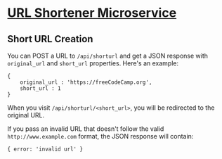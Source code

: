 # [URL Shortener Microservice](https://www.freecodecamp.org/learn/back-end-development-and-apis/back-end-development-and-apis-projects/url-shortener-microservice)

## Short URL Creation

You can POST a URL to `/api/shorturl` and get a JSON response with `original_url` and `short_url` properties. Here's an example:

```
{
    original_url : 'https://freeCodeCamp.org',
    short_url : 1
}
```

When you visit `/api/shorturl/<short_url>`, you will be redirected to the original URL.

If you pass an invalid URL that doesn't follow the valid `http://www.example.com` format, the JSON response will contain:

```
{ error: 'invalid url' }
```
